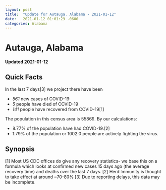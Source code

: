 ```yaml
---
layout: post
title:  "Update for Autauga, Alabama - 2021-01-12"
date:   2021-01-12 01:01:29 -0600
categories: Alabama
---
```


# Autauga, Alabama
#### Updated 2021-01-12

## Quick Facts

In the last 7 days[3] we project there have been
- *561* new cases of COVID-19
- *5* people have died of COVID-19
- *141* people have recovered from COVID-19[1]

The population in this census area is 55869. By our calculations:
- 8.77% of the population have had COVID-19.[2]
- 1.79% of the population or 1002.0 people are actively fighting the virus.

## Synopsis




[1] Most US CDC offices do give any recovery statistics- we base this on a formula which looks at confirmed new cases
15 days ago (the average recovery time) and deaths over the last 7 days.
[2] Herd Immunity is thought to take effect at around ~70-80%
[3] Due to reporting delays, this data may be incomplete. 
    